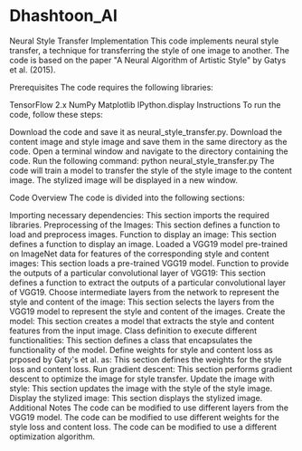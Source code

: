 # Dhashtoon_AI
Neural Style Transfer Implementation
This code implements neural style transfer, a technique for transferring the style of one image to another. The code is based on the paper "A Neural Algorithm of Artistic Style" by Gatys et al. (2015).

Prerequisites
The code requires the following libraries:

TensorFlow 2.x
NumPy
Matplotlib
IPython.display
Instructions
To run the code, follow these steps:

Download the code and save it as neural_style_transfer.py.
Download the content image and style image and save them in the same directory as the code.
Open a terminal window and navigate to the directory containing the code.
Run the following command:
python neural_style_transfer.py
The code will train a model to transfer the style of the style image to the content image. The stylized image will be displayed in a new window.

Code Overview
The code is divided into the following sections:

Importing necessary dependencies: This section imports the required libraries.
Preprocessing of the Images: This section defines a function to load and preprocess images.
Function to display an image: This section defines a function to display an image.
Loaded a VGG19 model pre-trained on ImageNet data for features of the corresponding style and content images: This section loads a pre-trained VGG19 model.
Function to provide the outputs of a particular convolutional layer of VGG19: This section defines a function to extract the outputs of a particular convolutional layer of VGG19.
Choose intermediate layers from the network to represent the style and content of the image: This section selects the layers from the VGG19 model to represent the style and content of the images.
Create the model: This section creates a model that extracts the style and content features from the input image.
Class definition to execute different functionalities: This section defines a class that encapsulates the functionality of the model.
Define weights for style and content loss as prposed by Gaty's et al. as: This section defines the weights for the style loss and content loss.
Run gradient descent: This section performs gradient descent to optimize the image for style transfer.
Update the image with style: This section updates the image with the style of the style image.
Display the stylized image: This section displays the stylized image.
Additional Notes
The code can be modified to use different layers from the VGG19 model.
The code can be modified to use different weights for the style loss and content loss.
The code can be modified to use a different optimization algorithm.

